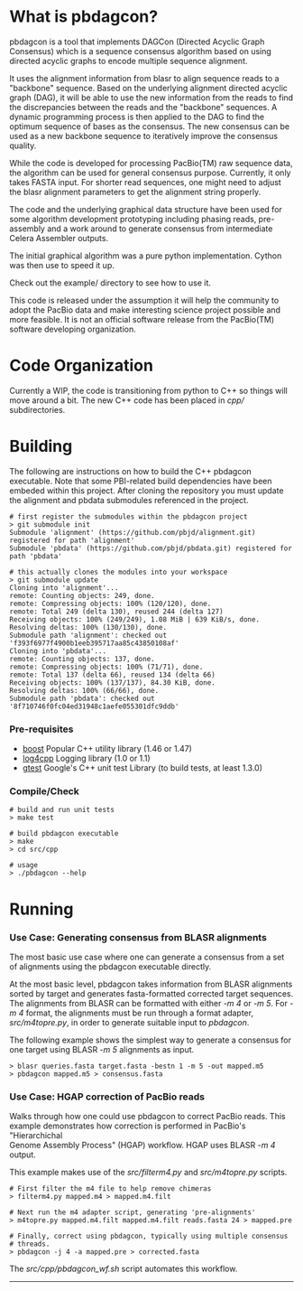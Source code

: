 What is pbdagcon?
=================

pbdagcon is a tool that implements DAGCon (Directed Acyclic Graph Consensus)
which is a sequence consensus algorithm based on using directed acyclic graphs
to encode multiple sequence alignment.

It uses the alignment information from blasr to align sequence reads to a
"backbone" sequence. Based on the underlying alignment directed acyclic graph
(DAG), it will be able to use the new information from the reads to find the
discrepancies between the reads and the "backbone" sequences.  A dynamic
programming process is then applied to the DAG to find the optimum sequence of
bases as the consensus.  The new consensus can be used as a new backbone
sequence to iteratively improve the consensus quality.

While the code is developed for processing PacBio(TM) raw sequence data, the
algorithm can be used for general consensus purpose. Currently, it only takes
FASTA input. For shorter read sequences, one might need to adjust the blasr
alignment parameters to get the alignment string properly.

The code and the underlying graphical data structure have been used for some
algorithm development prototyping including phasing reads, pre-assembly and a
work around to generate consensus from intermediate Celera Assembler outputs.

The initial graphical algorithm was a pure python implementation. Cython was
then use to speed it up.

Check out the example/ directory to see how to use it. 

This code is released under the assumption it will help the community to adopt
the PacBio data and make interesting science project possible and more
feasible.  It is not an official software release from the PacBio(TM) software
developing organization.

Code Organization
=================
Currently a WIP, the code is transitioning from python to C++ so things will  
move around a bit.  The new C++ code has been placed in *cpp/* subdirectories.  

Building
========
The following are instructions on how to build the C++ pbdagcon executable. Note 
that some PBI-related build dependencies have been embeded within this project. After
cloning the repository you must update the alignment and pbdata submodules referenced 
in the project. 

    # first register the submodules within the pbdagcon project
    > git submodule init
    Submodule 'alignment' (https://github.com/pbjd/alignment.git) registered for path 'alignment'
    Submodule 'pbdata' (https://github.com/pbjd/pbdata.git) registered for path 'pbdata'

    # this actually clones the modules into your workspace
    > git submodule update
    Cloning into 'alignment'...
    remote: Counting objects: 249, done.
    remote: Compressing objects: 100% (120/120), done.
    remote: Total 249 (delta 130), reused 244 (delta 127)
    Receiving objects: 100% (249/249), 1.08 MiB | 639 KiB/s, done.
    Resolving deltas: 100% (130/130), done.
    Submodule path 'alignment': checked out 'f393f6977f4900b1eeb395717aa85c43850108af'
    Cloning into 'pbdata'...
    remote: Counting objects: 137, done.
    remote: Compressing objects: 100% (71/71), done.
    remote: Total 137 (delta 66), reused 134 (delta 66)
    Receiving objects: 100% (137/137), 84.30 KiB, done.
    Resolving deltas: 100% (66/66), done.
    Submodule path 'pbdata': checked out '8f710746f0fc04ed31948c1aefe055301dfc9ddb'
    

### Pre-requisites
* [boost](http://www.boost.org/) Popular C++ utility library (1.46 or 1.47) 
* [log4cpp](http://log4cpp.sourceforge.net/) Logging library (1.0 or 1.1)
* [gtest](http://code.google.com/p/googletest/) Google's C++ unit test Library (to build tests, at least 1.3.0)

### Compile/Check
    # build and run unit tests
    > make test

    # build pbdagcon executable
    > make
    > cd src/cpp

    # usage 
    > ./pbdagcon --help

Running
=======

### Use Case: Generating consensus from BLASR alignments
The most basic use case where one can generate a consensus from a set of 
alignments using the pbdagcon executable directly.

At the most basic level, pbdagcon takes information from BLASR alignments 
sorted by target and generates fasta-formatted corrected target sequences.
The alignments from BLASR can be formatted with either *-m 4* or *-m 5*. 
For *-m 4* format, the alignments must be run through a format adapter, 
*src/m4topre.py*, in order to generate suitable input to *pbdagcon*.

The following example shows the simplest way to generate a consensus for one 
target using BLASR *-m 5* alignments as input.

    > blasr queries.fasta target.fasta -bestn 1 -m 5 -out mapped.m5
    > pbdagcon mapped.m5 > consensus.fasta

### Use Case: HGAP correction of PacBio reads
Walks through how one could use pbdagcon to correct PacBio reads.  This 
example demonstrates how correction is performed in PacBio's "Hierarchichal  
Genome Assembly Process" (HGAP) workflow.  HGAP uses BLASR *-m 4* output.

This example makes use of the *src/filterm4.py* and *src/m4topre.py* scripts.

    # First filter the m4 file to help remove chimeras
    > filterm4.py mapped.m4 > mapped.m4.filt

    # Next run the m4 adapter script, generating 'pre-alignments'
    > m4topre.py mapped.m4.filt mapped.m4.filt reads.fasta 24 > mapped.pre

    # Finally, correct using pbdagcon, typically using multiple consensus  
    # threads.
    > pbdagcon -j 4 -a mapped.pre > corrected.fasta

The *src/cpp/pbdagcon_wf.sh* script automates this workflow.


-----------------------------------------------------------------------------

<script>
(function(i,s,o,g,r,a,m){i['GoogleAnalyticsObject']=r;i[r]=i[r]||function(){
(i[r].q=i[r].q||[]).push(arguments)},i[r].l=1*new Date();a=s.createElement(o),
m=s.getElementsByTagName(o)[0];a.async=1;a.src=g;m.parentNode.insertBefore(a,m)
})(window,document,'script','//www.google-analytics.com/analytics.js','ga');
ga('create', 'UA-13166584-17', 'github.com');
ga('send', 'pageview');
</script>
